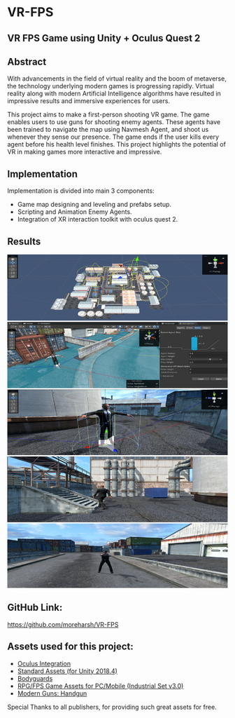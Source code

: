 # VR-FPS
## VR FPS Game using Unity + Oculus Quest 2

<h2> Abstract </h2>
<p>With advancements in the field of virtual reality and the boom of metaverse, the technology underlying modern games is progressing rapidly. Virtual reality along with modern Artificial Intelligence algorithms have resulted in impressive results and immersive experiences for users.

This project aims to make a first-person shooting VR game. The game enables users to use guns for shooting enemy agents. These agents have been trained to navigate the map using Navmesh Agent, and shoot us whenever they sense our presence. The game ends if the user kills every agent before his health level finishes. This project highlights the potential of VR in making games more interactive and impressive. </p>

<h2> Implementation </h2>
<p> Implementation is divided into main 3 components: </p>

* Game map designing and leveling and prefabs setup. <br />
* Scripting and Animation Enemy Agents. <br />
* Integration of XR interaction toolkit with oculus quest 2. <br />

<h2> Results </h2>
<img src="Banner/banner2.png" alt="Game Map"/>
<img src="Banner/banner1.png" alt="Navmesh Agent added Enemy Agent and compatible Game map for Navmesh AI."/>
<img src="Banner/banner3.png" alt="Enemy Agent"/>
<img src="Banner/banner4.png" alt="Enemy Agent Patrolling"/>
<img src="Banner/banner5.png" alt="Enemy Agent Chasing and Attacking"/>
<br />


<h2>GitHub Link: </h2>
<a href="https://github.com/moreharsh/VR-FPS"> https://github.com/moreharsh/VR-FPS </a>


<h2> Assets used for this project: </h2>

* <a href="https://assetstore.unity.com/packages/tools/integration/oculus-integration-82022#description"> Oculus Integration </a>
* <a href="https://assetstore.unity.com/packages/essentials/asset-packs/standard-assets-for-unity-2018-4-32351#publisher"> Standard Assets (for Unity 2018.4) </a>
* <a href="https://assetstore.unity.com/packages/3d/characters/humanoids/humans/bodyguards-31711#description"> Bodyguards </a>
* <a href="https://assetstore.unity.com/packages/3d/environments/industrial/rpg-fps-game-assets-for-pc-mobile-industrial-set-v3-0-101429#description"> RPG/FPS Game Assets for PC/Mobile (Industrial Set v3.0) </a>
* <a href="https://assetstore.unity.com/packages/3d/props/guns/modern-guns-handgun-129821#description"> Modern Guns: Handgun </a>

<p> Special Thanks to all publishers, for providing such great assets for free.</p>


